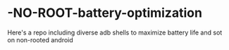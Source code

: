 # -NO-ROOT-battery-optimization
Here's a repo including diverse adb shells to maximize battery life and sot on non-rooted android
